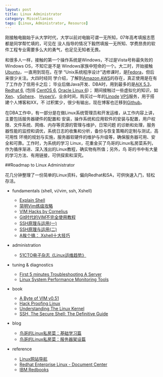 ```yaml
---
layout: post
title: Linux Administrator
category: Miscellanies
tags: [Linux, Administrator, Resource]
---
```


刚接触电脑始于从大学时代，大学以前对电脑可谓一无所知，07年高考填报志愿都是同学帮忙填的，可见在
没人指导的情况下毅然填报一无所知、学费昂贵的软件工程专业需要多么大的勇气，也足见无知者无畏。

和很多人一样，接触的第一个操作系统是Windows，不过是Vista号称最失败的Windows OS，不知它是不是
Windows家族中短命的一个。大二时，开始接触[Ubuntu](http://www.ubuntu.com/)，一直用到现在。在学
“Unix系统程序设计”选修课时，是[Fedora](http://fedoraproject.org/)，但后来很少关注。大四时经同
学介绍，了解到[Amazon AWS](http://aws.amazon.com/)的存在，真正使用是在有了工作办了信用卡之后；
毕业后做Java开发、DBA时，用到最多的是[AIX 5.3](http://www-03.ibm.com/systems/power/software/aix/v53/)，
[Redhat 6](http://www.redhat.com/promo/Red_Hat_Enterprise_Linux6/), (包括
[CentOS 6](http://www.centos.org/modules/newbb/index.php?cat=9), 
[Oracle Linux 6](http://www.oracle.com/us/technologies/linux/overview/index.html))；
期间接触过一些虚拟化的知识，如[Xen](http://www.xenproject.org/)、[vSphere](http://www.vmware.com/products/vsphere/)、
[HyperV](http://www.microsoft.com/hyper-v-server/)。业余时间，购买过一年的[Linode](http://www.linode.com/‎) 
[VPS](http://en.wikipedia.org/wiki/Virtual_private_server)服务，用于搭建个人博客和XX，不
过积累少，很少有输出，现在博客也迁移到[Github](https://github.com/dylanninin/dylanninin.github.com)。

在DBA工作中，有一部分是在做Linux系统管理员和开发运维，从工作内容上讲，主要包括服务器硬件的配置和
安装，操作系统和应用软件的安装与配置，用户权限、文件系统、网络、内存等资源的管理与维护，日常问题
的诊断和处理，服务器性能的监控和调优，系统日志的收集和分析，备份与恢复策略的定制与测试，高可用性
环境的规划与实施，服务器软硬件的维护与升级等，确保服务器可用、安全和可靠。工作时，为系统的学习
Linux，花重金买了鸟哥的Linux私房菜系列，作为循序渐进、深入浅出的Linux教程，确实物有所值；另外，鸟
哥的书中有大量的学习方法、有用链接，可供探索和深究。

##Roadmap to Linux Administrator

花几分钟整理了一份简单的Linux资料，偏向Redhat和SA，可供快速入门，轻松存活。

* fundamentals (shell, vi/vim, ssh, Xshell)
    
	* [Explain Shell](http://explainshell.com/)
	* [简明Vim练级攻略](http://coolshell.cn/articles/5426.html‎)
	* [VIM Hacks by Cornelius](http://www.slideshare.net/c9s/vim-hacks‎)
	* [Git时代的VIM不完全使用教程](http://beiyuu.com/git-vim-tutorial/)
	* [SSH原理与运用(一)](http://www.ruanyifeng.com/blog/2011/12/ssh_remote_login.html)
	* [SSH原理与运用(二)](http://www.ruanyifeng.com/blog/2011/12/ssh_port_forwarding.html)
	* [A挨个搞： Xshell十大技巧](http://actgod.com/archives/86/)

* administration

	* [51CTO电子杂志《Linux运维趋势》](http://os.51cto.com/art/201011/233915.htm)

* tuning & diagnostics

	* [First 5 minutes Troubleshooting A Server](http://devo.ps/blog/2013/03/06/troubleshooting-5minutes-on-a-yet-unknown-box.html)
	* [Linux System Performance Monitoring Tools](http://dylanninin.com/assets/themes/images/2013/tools.png)

* book

	* [A Byte of VIM v0.51](http://swaroopch.com/notes/vim/‎)
	* [Hack Proofing Linux](http://book.douban.com/subject/10512634/)
	* [Understanding The Linux Kernel](http://www.douban.com/subject/1776614/)
	* [SSH, The Secure Shell: The Definitive Guide](http://book.douban.com/subject/2299605/)

* blog

	* [鸟哥的Linux私房菜：基础学习篇](http://vbird.dic.ksu.edu.tw/linux_basic/)
	* [鸟哥的Linux私房菜：服务器架设篇](http://vbird.dic.ksu.edu.tw/linux_server/)

* reference

	* [Linux网站导航](http://linux.ubuntu.org.cn/)
	* [Redhat Enterprise Linux - Document Center](https://access.redhat.com/site/documentation/Red_Hat_Enterprise_Linux/)
	* [IBM Redbooks](http://www.redbooks.ibm.com/‎)
